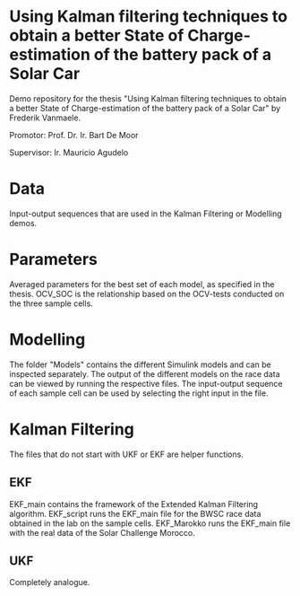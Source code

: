 # Using Kalman filtering techniques to obtain a better State of Charge-estimation of the battery pack of a Solar Car
Demo repository for the thesis "Using Kalman filtering techniques to obtain a better State of Charge-estimation of the battery pack of a Solar Car" by Frederik Vanmaele.

Promotor: Prof. Dr. Ir. Bart De Moor

Supervisor: Ir. Mauricio Agudelo


# Data
Input-output sequences that are used in the Kalman Filtering or Modelling demos.

# Parameters
Averaged parameters for the best set of each model, as specified in the thesis. 
OCV_SOC is the relationship based on the OCV-tests conducted on the three sample cells.

# Modelling
The folder "Models" contains the different Simulink models and can be inspected separately.
The output of the different models on the race data can be viewed by running the respective files. The input-output sequence of each sample cell can be used by selecting the right input in the file.

# Kalman Filtering
The files that do not start with UKF or EKF are helper functions.
## EKF
EKF_main contains the framework of the Extended Kalman Filtering algorithm.
EKF_script runs the EKF_main file for the BWSC race data obtained in the lab on the sample cells.
EKF_Marokko runs the EKF_main file with the real data of the Solar Challenge Morocco. 
## UKF
Completely analogue.


